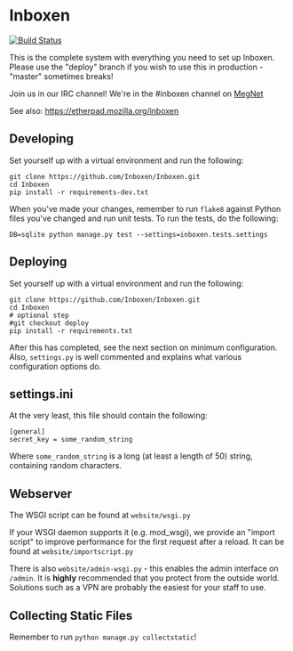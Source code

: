 Inboxen
=======

[![Build Status](https://travis-ci.org/Inboxen/Inboxen.svg?branch=master)](https://travis-ci.org/Inboxen/Inboxen)

This is the complete system with everything you need to set up Inboxen. Please
use the "deploy" branch if you wish to use this in production - "master"
sometimes breaks!

Join us in our IRC channel! We're in the #inboxen channel on [MegNet](https://www.megworld.co.uk/irc/)

See also: <https://etherpad.mozilla.org/inboxen>

Developing
----------

Set yourself up with a virtual environment and run the following:

```
git clone https://github.com/Inboxen/Inboxen.git
cd Inboxen
pip install -r requirements-dev.txt
```

When you've made your changes, remember to run `flake8` against Python files
you've changed and run unit tests. To run the tests, do the following:

```
DB=sqlite python manage.py test --settings=inboxen.tests.settings
```

Deploying
---------

Set yourself up with a virtual environment and run the following:

```
git clone https://github.com/Inboxen/Inboxen.git
cd Inboxen
# optional step
#git checkout deploy
pip install -r requirements.txt
```

After this has completed, see the next section on minimum configuration. Also,
`settings.py` is well commented and explains what various configuration options
do.

settings.ini
-----------

At the very least, this file should contain the following:

```
[general]
secret_key = some_random_string
```

Where `some_random_string` is a long (at least a length of 50) string,
containing random characters.

Webserver
---------

The WSGI script can be found at `website/wsgi.py`

If your WSGI daemon supports it (e.g. mod_wsgi), we provide an "import script"
to improve performance for the first request after a reload. It can be found at
`website/importscript.py`

There is also `website/admin-wsgi.py` - this enables the admin interface on
`/admin`. It is **highly** recommended that you protect from the outside world.
Solutions such as a VPN are probably the easiest for your staff to use.

Collecting Static Files
-----------------------

Remember to run `python manage.py collectstatic`!
